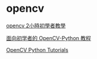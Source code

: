 # opencv

[opencv 2小時初學者教學](https://www.youtube.com/watch?v=xjrykYpaBBM)

[面向初学者的 OpenCV-Python 教程](https://codec.wang/docs/opencv)

[OpenCV Python Tutorials](https://opencv-python-tutorials.readthedocs.io/zh/latest/)

